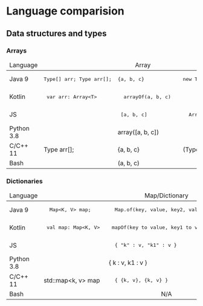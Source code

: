 # Language comparision 


## Data structures and types 

### Arrays

<table>
  <thead>
  <tr style="height:20px;">
    <td class="s0" dir="ltr">Language</td>
    <td align="center" colspan="3">Array</td>
  </tr>
  </thead>
  <tbody>
  <tr style="height:20px;">
    <td class="s0" dir="ltr">Java 9</td>
    <td class="s2" dir="ltr">  
       <pre lang="java">Type[] arr; Type arr[];</pre>
    </td>
    <td class="s2" dir="ltr">
      <pre lang="java">{a, b, c}</pre>
    </td>
    <td class="s2" dir="ltr">
      <pre lang="java">new Type[] {a, b, c}</pre>
    </td>
  </tr>
  <tr style="height:20px;" style="background-color:#FFF">
    <td class="s3" dir="ltr">Kotlin</td>
    <td class="s2" dir="ltr">
      <pre lang="Kotlin"> var arr: Array&lt;T&gt; </pre>
    </td>
    <td class="s2" dir="ltr">
      <pre lang="Kotlin">  arrayOf(a, b, c)  </pre>
    </td> 
    <td class="s2" dir="ltr"></td>
  </tr>
  <tr style="height:20px;">
    <td class="s0" dir="ltr">JS</td>
    <td class="s4" dir="ltr"></td>
    <td class="s2" dir="ltr"> 
       <pre lang="javascript"> [a, b, c] </pre>
    </td>
    <td class="s2" dir="ltr">
      <pre lang="javascript">  Array(a, b, c) </pre>
    </td>
  </tr>
  <tr style="height:20px;">
    <td class="s0" dir="ltr">Python 3.8</td>
    <td class="s4" dir="ltr"></td>
    <td class="s2" dir="ltr">array([a, b, c])</td>
    <td class="s2" dir="ltr"></td>
  </tr>
  <tr style="height:20px;">
    <td class="s3" dir="ltr">C/C++ 11</td>
    <td class="s2" dir="ltr">Type arr[];</td>
    <td class="s2" dir="ltr">{a, b, c}</td>
    <td class="s2" dir="ltr">(Type[]) { a, b, c }</td>
  </tr>
  <tr style="height:20px;">
    <td class="s3" dir="ltr">Bash</td>
    <td class="s5" dir="ltr"></td>
    <td class="s6" dir="ltr">(a, b, c)</td>
    <td class="s6" dir="ltr"></td>
  </tr>
  </tbody>
</table>

### Dictionaries

<table>
  <thead>
  <tr style="height:20px;">
    <td class="s0" dir="ltr">Language</td>
    <td align="center" colspan="3">Map/Dictionary</td>
  </tr>
  </thead>
  <tbody>
  <tr style="height:20px;">
    <td class="s0" dir="ltr">Java 9</td>
    <td class="s2" dir="ltr">
       <pre lang="java">  Map&lt;K, V&gt; map; </pre>
    </td>
    <td class="s2" dir="ltr">
       <pre lang="java">  Map.of(key, value, key2, value2) </pre>
    </td>
    <td class="s2" dir="ltr">
       <pre lang="java">  new HashMap&lt;K, V&gt;() </pre>
    </td>
  </tr>
  <tr style="height:20px;" style="background-color:#FFF">
    <td class="s3" dir="ltr">Kotlin</td>
    <td class="s2" dir="ltr">
      <pre lang="Kotlin"> val map: Map&lt;K, V&gt; </pre>
    </td>
    <td class="s2" dir="ltr">
      <pre lang="Kotlin"> mapOf(key to value, key1 to value2) </pre>
    </td>
    <td class="s2" dir="ltr">
       <pre lang="Kotlin">  HashMap&lt;K, V&gt;() </pre>
    </td>
  </tr>
  <tr style="height:20px;">
    <td class="s0" dir="ltr">JS</td>
    <td class="s4" dir="ltr"></td>
    <td class="s2" dir="ltr">
       <pre lang="javascript">  { "k" : v, "k1" : v }  </pre> 
    </td>
    <td class="s2" dir="ltr"></td>
  </tr>
  <tr style="height:20px;">
    <td class="s0" dir="ltr">Python 3.8</td>
    <td class="s2" dir="ltr"></td>
    <td class="s2" dir="ltr">{ k : v, k1 : v }</td>
    <td class="s2" dir="ltr"></td>
  </tr>
  <tr style="height:20px;">
    <td class="s3" dir="ltr">C/C++ 11</td>
    <td class="s2" dir="ltr">std::map&lt;k, v&gt; map</td>
    <td class="s2" dir="ltr"> 
      <pre lang="c++">  { {k, v}, {k, v} } </pre> 
    </td>
    <td class="s2" dir="ltr"></td>
  </tr>
  <tr style="height:20px;">
    <td class="s3" dir="ltr">Bash</td>
    <td class="s7" align="center" colspan="3">N/A</td>
  </tr>
  </tbody>
</table>

